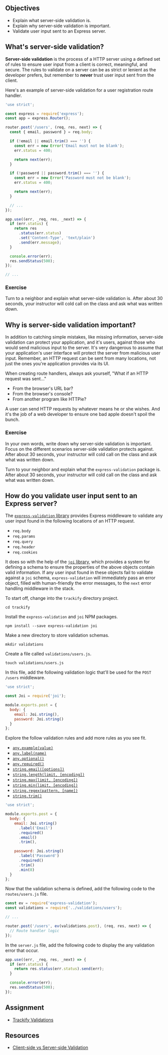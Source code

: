 ## Objectives

- Explain what server-side validation is.
- Explain why server-side validation is important.
- Validate user input sent to an Express server.

## What's server-side validation?

**Server-side validation** is the process of a HTTP server using a defined set of rules to ensure user input from a client is correct, meaningful, and secure. The rules to validate on a server can be as strict or lenient as the developer prefers, but remember to **never** trust user input sent from the client.

Here's an example of server-side validation for a user registration route handler.

```javascript
'use strict';

const express = require('express');
const app = express.Router();

router.post('/users', (req, res, next) => {
  const { email, password } = req.body;

  if (!email || email.trim() === '') {
    const err = new Error('Email must not be blank');
    err.status = 400;

    return next(err);
  }

  if (!password || password.trim() === '') {
    const err = new Error('Password must not be blank');
    err.status = 400;

    return next(err);
  }

  // ...
});

app.use((err, _req, res, _next) => {
  if (err.status) {
    return res
      .status(err.status)
      .set('Content-Type', 'text/plain')
      .send(err.message);
  }

  console.error(err);
  res.sendStatus(500);
});

// ...
```

### Exercise

Turn to a neighbor and explain what server-side validation is. After about 30 seconds, your instructor will cold call on the class and ask what was written down.

## Why is server-side validation important?

In addition to catching simple mistakes, like missing information, server-side validation can protect your application, and it's users, against those who would send malicious input to the server. It's very dangerous to assume that your application's user interface will protect the server from malicious user input. Remember, an HTTP request can be sent from many locations, not just the ones you're application provides via its UI.

When creating route handlers, always ask yourself, "What if an HTTP request was sent..."

- From the browser's URL bar?
- From the browser's console?
- From another program like HTTPie?

A user can send HTTP requests by whatever means he or she wishes. And it's the job of a web developer to ensure one bad apple doesn't spoil the bunch.

### Exercise

In your own words, write down why server-side validation is important. Focus on the different scenarios server-side validation protects against. After about 30 seconds, your instructor will cold call on the class and ask what was written down.

Turn to your neighbor and explain what the `express-validation` package is. After about 30 seconds, your instructor will cold call on the class and ask what was written down.

## How do you validate user input sent to an Express server?

The [`express-validation` library](https://github.com/andrewkeig/express-validation) provides Express middleware to validate any user input found in the following locations of an HTTP request.

- `req.body`
- `req.params`
- `req.query`
- `req.header`
- `req.cookies`

It does so with the help of the [`joi` library](https://github.com/hapijs/joi), which provides a system for defining a schema to ensure the properties of the above objects contain valid information. If any user input found in these objects fail to validate against a `joi` schema, `express-validation` will immediately pass an error object, filled with human-friendly the error messages, to the `next` error handling middleware in the stack.

To start off, change into the `trackify` directory project.

```shell
cd trackify
```

Install the `express-validation` and `joi` NPM packages.

```shell
npm install --save express-validation joi
```

Make a new directory to store validation schemas.

```shell
mkdir validations
```

Create a file called `validations/users.js`.

```shell
touch validations/users.js
```

In this file, add the following validation logic that'll be used for the `POST /users` middleware.

```JavaScript
'use strict';

const Joi = require('joi');

module.exports.post = {
  body: {
    email: Joi.string(),
    password: Joi.string()
  }
};
```

Explore the follow validation rules and add more rules as you see fit.

- [`any.example(value)`](https://github.com/hapijs/joi/blob/v9.0.0-9/API.md#anyexamplevalue)
- [`any.label(name)`](https://github.com/hapijs/joi/blob/v9.0.0-9/API.md#anylabelname)
- [`any.optional()`](https://github.com/hapijs/joi/blob/v9.0.0-9/API.md#anyoptional)
- [`any.required()`](https://github.com/hapijs/joi/blob/v9.0.0-9/API.md#anyrequired)
- [`string.email([options])`](https://github.com/hapijs/joi/blob/v9.0.0-9/API.md#stringemailoptions)
- [`string.length(limit, [encoding])`](https://github.com/hapijs/joi/blob/v9.0.0-9/API.md#stringlengthlimit-encoding)
- [`string.max(limit, [encoding])`](https://github.com/hapijs/joi/blob/v9.0.0-9/API.md#stringmaxlimit-encoding)
- [`string.min(limit, [encoding])`](https://github.com/hapijs/joi/blob/v9.0.0-9/API.md#stringminlimit-encoding)
- [`string.regex(pattern, [name])`](https://github.com/hapijs/joi/blob/v9.0.0-9/API.md#stringregexpattern-name)
- [`string.trim()`](https://github.com/hapijs/joi/blob/v9.0.0-9/API.md#stringtrim)


```JavaScript
'use strict';

module.exports.post = {
  body: {
    email: Joi.string()
      .label('Email')
      .required()
      .email()
      .trim(),

    password: Joi.string()
      .label('Password')
      .required()
      .trim()
      .min(8)
  }
};
```

Now that the validation schema is defined, add the following code to the `routes/users.js` file.

```JavaScript
const ev = require('express-validation');
const validations = require('../validations/users');

// ...

router.post('/users', ev(validations.post), (req, res, next) => {
  // Route handler logic
});
```

In the `server.js` file, add the following code to display the any validation error that occur.

```JavaScript
app.use((err, _req, res, _next) => {
  if (err.status) {
    return res.status(err.status).send(err);
  }

  console.error(err);
  res.sendStatus(500);
});
```

## Assignment

- [Trackify Validations](https://github.com/ryansobol/trackify/blob/express_validations/1_User_Input_Validation.md)

## Resources

- [Client-side vs Server-side Validation](http://stackoverflow.com/questions/162159/javascript-client-side-vs-server-side-validation)
